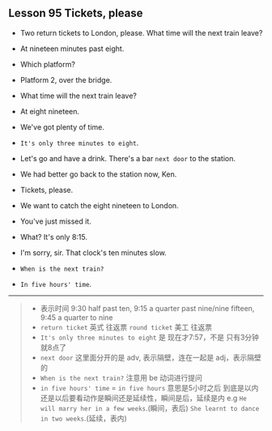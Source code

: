 ## Lesson 95 Tickets, please

- Two return tickets to London, please.
What time will the next train leave?
- At nineteen minutes past eight.
- Which platform?
- Platform 2, over the bridge.

- What time will the next train leave?
- At eight nineteen.
- We've got plenty of time.
- `It's only three minutes to eight`.
- Let's go and have a drink.
There's a bar `next door` to the station.
- We had better go back to the station now, Ken.

- Tickets, please.
- We want to catch the eight nineteen to London.
- You've just missed it.
- What? It's only 8:15.
- I'm sorry, sir. 
That clock's ten minutes slow.
- `When is the next train?`
- `In five hours' time`.

---

> - 表示时间 9:30 half past ten, 9:15 a quarter past nine/nine fifteen, 9:45 a quarter to nine
> - `return ticket` 英式 往返票 `round ticket` 美工 往返票
> - `It's only three minutes to eight` 是 现在才7:57，不是 只有3分钟就8点了
> - `next door` 这里面分开的是 adv, 表示隔壁，连在一起是 adj，表示隔壁的
> - `When is the next train?` 注意用 be 动词进行提问
> - `in five hours' time` = `in five hours` 意思是5小时之后
到底是以内还是以后要看动作是瞬间还是延续性，瞬间是后，延续是内
e.g `He will marry her in a few weeks`.(瞬间，表后) `She learnt to dance in two weeks`.(延续，表内)